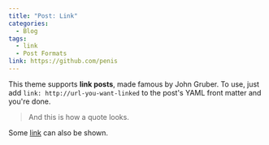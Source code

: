 ```yaml
---
title: "Post: Link"
categories:
  - Blog
tags:
  - link
  - Post Formats
link: https://github.com/penis
---
```


This theme supports **link posts**, made famous by John Gruber. To use, just add `link: http://url-you-want-linked` to the post's YAML front matter and you're done.

> And this is how a quote looks.

Some [link](#) can also be shown.

